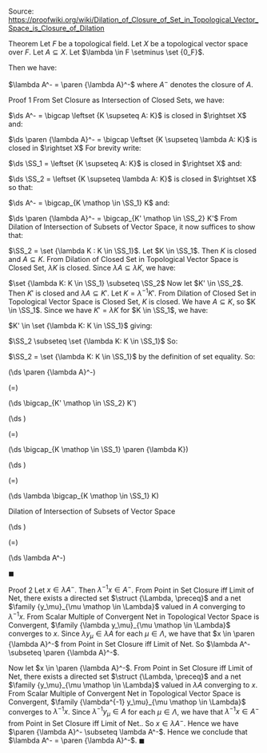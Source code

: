 # 

Source: https://proofwiki.org/wiki/Dilation_of_Closure_of_Set_in_Topological_Vector_Space_is_Closure_of_Dilation

Theorem
Let $F$ be a topological field.
Let $X$ be a topological vector space over $F$. 
Let $A \subseteq X$.
Let $\lambda \in F \setminus \set {0_F}$.

Then we have: 

$\lambda A^- = \paren {\lambda A}^-$
where $A^-$ denotes the closure of $A$. 


Proof 1
From Set Closure as Intersection of Closed Sets, we have: 

$\ds A^- = \bigcap \leftset {K \supseteq A: K}$ is closed in $\rightset X$
and:

$\ds \paren {\lambda A}^- = \bigcap \leftset {K \supseteq \lambda A: K}$ is closed in $\rightset X$
For brevity write: 

$\ds \SS_1 = \leftset {K \supseteq A: K}$ is closed in $\rightset X$
and:

$\ds \SS_2 = \leftset {K \supseteq \lambda A: K}$ is closed in $\rightset X$
so that: 

$\ds A^- = \bigcap_{K \mathop \in \SS_1} K$
and:

$\ds \paren {\lambda A}^- = \bigcap_{K' \mathop \in \SS_2} K'$
From Dilation of Intersection of Subsets of Vector Space, it now suffices to show that: 

$\SS_2 = \set {\lambda K : K \in \SS_1}$.
Let $K \in \SS_1$. 
Then $K$ is closed and $A \subseteq K$. 
From Dilation of Closed Set in Topological Vector Space is Closed Set, $\lambda K$ is closed.
Since $\lambda A \subseteq \lambda K$, we have: 

$\set {\lambda K: K \in \SS_1} \subseteq \SS_2$
Now let $K' \in \SS_2$.
Then $K'$ is closed and $\lambda A \subseteq K'$. 
Let $K = \lambda^{-1} K'$. 
From Dilation of Closed Set in Topological Vector Space is Closed Set, $K$ is closed.
We have $A \subseteq K$, so $K \in \SS_1$. 
Since we have $K' = \lambda K$ for $K \in \SS_1$, we have: 

$K' \in \set {\lambda K: K \in \SS_1}$
giving:

$\SS_2 \subseteq \set {\lambda K: K \in \SS_1}$
So:

$\SS_2 = \set {\lambda K: K \in \SS_1}$
by the definition of set equality.
So: 














\(\ds \paren {\lambda A}^-\)

\(=\)







\(\ds \bigcap_{K' \mathop \in \SS_2} K'\)




















\(\ds \)

\(=\)







\(\ds \bigcap_{K \mathop \in \SS_1} \paren {\lambda K}\)




















\(\ds \)

\(=\)







\(\ds \lambda \bigcap_{K \mathop \in \SS_1} K\)





Dilation of Intersection of Subsets of Vector Space














\(\ds \)

\(=\)







\(\ds \lambda A^-\)









$\blacksquare$


Proof 2
Let $x \in \lambda A^-$.
Then $\lambda^{-1} x \in A^-$.
From Point in Set Closure iff Limit of Net, there exists a directed set $\struct {\Lambda, \preceq}$ and a net $\family {y_\mu}_{\mu \mathop \in \Lambda}$ valued in $A$ converging to $\lambda^{-1} x$.
From Scalar Multiple of Convergent Net in Topological Vector Space is Convergent, $\family {\lambda y_\mu}_{\mu \mathop \in \Lambda}$ converges to $x$.
Since $\lambda y_\mu \in \lambda A$ for each $\mu \in \Lambda$, we have that $x \in \paren {\lambda A}^-$ from Point in Set Closure iff Limit of Net.
So $\lambda A^- \subseteq \paren {\lambda A}^-$. 

Now let $x \in \paren {\lambda A}^-$.
From Point in Set Closure iff Limit of Net, there exists a directed set $\struct {\Lambda, \preceq}$ and a net $\family {y_\mu}_{\mu \mathop \in \Lambda}$ valued in $\lambda A$ converging to $x$.
From Scalar Multiple of Convergent Net in Topological Vector Space is Convergent, $\family {\lambda^{-1} y_\mu}_{\mu \mathop \in \Lambda}$ converges to $\lambda^{-1} x$.
Since $\lambda^{-1} y_\mu \in A$ for each $\mu \in \Lambda$, we have that $\lambda^{-1} x \in A^-$ from Point in Set Closure iff Limit of Net..
So $x \in \lambda A^-$.
Hence we have $\paren {\lambda A}^- \subseteq \lambda A^-$.
Hence we conclude that $\lambda A^- = \paren {\lambda A}^-$.
$\blacksquare$





